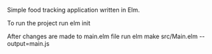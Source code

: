 Simple food tracking application written in Elm.

To run the project run elm init

After changes are made to main.elm file run elm make src/Main.elm --output=main.js

 
